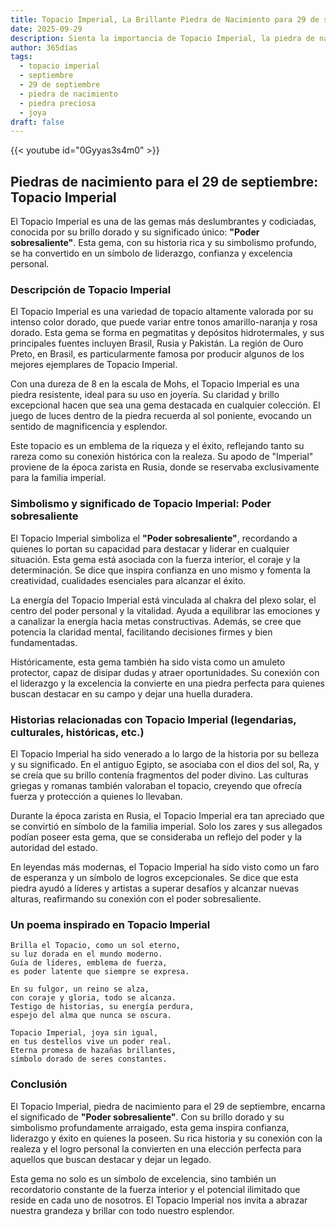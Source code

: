 ```yaml
---
title: Topacio Imperial, La Brillante Piedra de Nacimiento para 29 de septiembre
date: 2025-09-29
description: Sienta la importancia de Topacio Imperial, la piedra de nacimiento de 29 de septiembre que simboliza Poder sobresaliente. Deje que su belleza y significado iluminen su día.
author: 365días
tags:
  - topacio imperial
  - septiembre
  - 29 de septiembre
  - piedra de nacimiento
  - piedra preciosa
  - joya
draft: false
---
```


{{< youtube id="0Gyyas3s4m0" >}}

## Piedras de nacimiento para el 29 de septiembre: Topacio Imperial

El Topacio Imperial es una de las gemas más deslumbrantes y codiciadas, conocida por su brillo dorado y su significado único: **"Poder sobresaliente"**. Esta gema, con su historia rica y su simbolismo profundo, se ha convertido en un símbolo de liderazgo, confianza y excelencia personal.

### Descripción de Topacio Imperial

El Topacio Imperial es una variedad de topacio altamente valorada por su intenso color dorado, que puede variar entre tonos amarillo-naranja y rosa dorado. Esta gema se forma en pegmatitas y depósitos hidrotermales, y sus principales fuentes incluyen Brasil, Rusia y Pakistán. La región de Ouro Preto, en Brasil, es particularmente famosa por producir algunos de los mejores ejemplares de Topacio Imperial.

Con una dureza de 8 en la escala de Mohs, el Topacio Imperial es una piedra resistente, ideal para su uso en joyería. Su claridad y brillo excepcional hacen que sea una gema destacada en cualquier colección. El juego de luces dentro de la piedra recuerda al sol poniente, evocando un sentido de magnificencia y esplendor.

Este topacio es un emblema de la riqueza y el éxito, reflejando tanto su rareza como su conexión histórica con la realeza. Su apodo de "Imperial" proviene de la época zarista en Rusia, donde se reservaba exclusivamente para la familia imperial.

### Simbolismo y significado de Topacio Imperial: Poder sobresaliente

El Topacio Imperial simboliza el **"Poder sobresaliente"**, recordando a quienes lo portan su capacidad para destacar y liderar en cualquier situación. Esta gema está asociada con la fuerza interior, el coraje y la determinación. Se dice que inspira confianza en uno mismo y fomenta la creatividad, cualidades esenciales para alcanzar el éxito.

La energía del Topacio Imperial está vinculada al chakra del plexo solar, el centro del poder personal y la vitalidad. Ayuda a equilibrar las emociones y a canalizar la energía hacia metas constructivas. Además, se cree que potencia la claridad mental, facilitando decisiones firmes y bien fundamentadas.

Históricamente, esta gema también ha sido vista como un amuleto protector, capaz de disipar dudas y atraer oportunidades. Su conexión con el liderazgo y la excelencia la convierte en una piedra perfecta para quienes buscan destacar en su campo y dejar una huella duradera.

### Historias relacionadas con Topacio Imperial (legendarias, culturales, históricas, etc.)

El Topacio Imperial ha sido venerado a lo largo de la historia por su belleza y su significado. En el antiguo Egipto, se asociaba con el dios del sol, Ra, y se creía que su brillo contenía fragmentos del poder divino. Las culturas griegas y romanas también valoraban el topacio, creyendo que ofrecía fuerza y protección a quienes lo llevaban.

Durante la época zarista en Rusia, el Topacio Imperial era tan apreciado que se convirtió en símbolo de la familia imperial. Solo los zares y sus allegados podían poseer esta gema, que se consideraba un reflejo del poder y la autoridad del estado.

En leyendas más modernas, el Topacio Imperial ha sido visto como un faro de esperanza y un símbolo de logros excepcionales. Se dice que esta piedra ayudó a líderes y artistas a superar desafíos y alcanzar nuevas alturas, reafirmando su conexión con el poder sobresaliente.

### Un poema inspirado en Topacio Imperial

```
Brilla el Topacio, como un sol eterno,  
su luz dorada en el mundo moderno.  
Guía de líderes, emblema de fuerza,  
es poder latente que siempre se expresa.  

En su fulgor, un reino se alza,  
con coraje y gloria, todo se alcanza.  
Testigo de historias, su energía perdura,  
espejo del alma que nunca se oscura.  

Topacio Imperial, joya sin igual,  
en tus destellos vive un poder real.  
Eterna promesa de hazañas brillantes,  
símbolo dorado de seres constantes.  
```

### Conclusión

El Topacio Imperial, piedra de nacimiento para el 29 de septiembre, encarna el significado de **"Poder sobresaliente"**. Con su brillo dorado y su simbolismo profundamente arraigado, esta gema inspira confianza, liderazgo y éxito en quienes la poseen. Su rica historia y su conexión con la realeza y el logro personal la convierten en una elección perfecta para aquellos que buscan destacar y dejar un legado.

Esta gema no solo es un símbolo de excelencia, sino también un recordatorio constante de la fuerza interior y el potencial ilimitado que reside en cada uno de nosotros. El Topacio Imperial nos invita a abrazar nuestra grandeza y brillar con todo nuestro esplendor.
